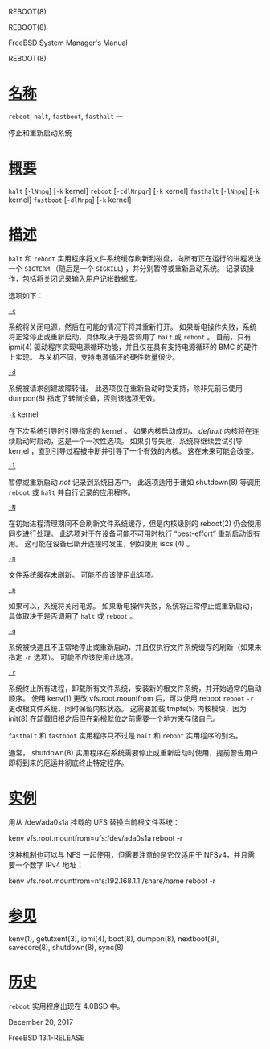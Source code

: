   REBOOT(8)  

REBOOT(8)

FreeBSD System Manager's Manual

REBOOT(8)

[名称](#__u540D___u79F0_)
=======================

`reboot`, `halt`, `fastboot`, `fasthalt` —

停止和重新启动系统

[概要](#__u6982___u8981_)
=======================

`halt` \[`-lNnpq`\] \[`-k` kernel\] `reboot` \[`-cdlNnpqr`\] \[`-k` kernel\] `fasthalt` \[`-lNnpq`\] \[`-k` kernel\] `fastboot` \[`-dlNnpq`\] \[`-k` kernel\]

[描述](#__u63CF___u8FF0_)
=======================

`halt` 和 `reboot` 实用程序将文件系统缓存刷新到磁盘，向所有正在运行的进程发送一个 `SIGTERM` （随后是一个 `SIGKILL`) ，并分别暂停或重新启动系统。 记录该操作，包括将关闭记录输入用户记帐数据库。

选项如下：

[`-c`](#c)

系统将关闭电源，然后在可能的情况下将其重新打开。 如果断电操作失败，系统将正常停止或重新启动，具体取决于是否调用了 `halt` 或 `reboot` 。 目前，只有 ipmi(4) 驱动程序实现电源循环功能，并且仅在具有支持电源循环的 BMC 的硬件上实现。 与关机不同，支持电源循环的硬件数量很少。

[`-d`](#d)

系统被请求创建故障转储。 此选项仅在重新启动时受支持，除非先前已使用 dumpon(8) 指定了转储设备，否则该选项无效。

[`-k`](#k) kernel

在下次系统引导时引导指定的 kernel 。 如果内核启动成功， _default_ 内核将在连续启动时启动，这是一个一次性选项。 如果引导失败，系统将继续尝试引导 kernel ，直到引导过程被中断并引导了一个有效的内核。 这在未来可能会改变。

[`-l`](#l)

暂停或重新启动 _not_ 记录到系统日志中。 此选项适用于诸如 shutdown(8) 等调用 `reboot` 或 `halt` 并自行记录的应用程序。

[`-N`](#N)

在初始进程清理期间不会刷新文件系统缓存，但是内核级别的 reboot(2) 仍会使用同步进行处理。 此选项对于在设备可能不可用时执行 “best-effort” 重新启动很有用。 这可能在设备已断开连接时发生，例如使用 iscsi(4) 。

[`-n`](#n)

文件系统缓存未刷新。 可能不应该使用此选项。

[`-p`](#p)

如果可以，系统将关闭电源。 如果断电操作失败，系统将正常停止或重新启动，具体取决于是否调用了 `halt` 或 `reboot` 。

[`-q`](#q)

系统被快速且不正常地停止或重新启动，并且仅执行文件系统缓存的刷新（如果未指定 `-n` 选项）。 可能不应该使用此选项。

[`-r`](#r)

系统终止所有进程，卸载所有文件系统，安装新的根文件系统，并开始通常的启动顺序。 使用 kenv(1) 更改 vfs.root.mountfrom 后，可以使用 reboot `reboot` `-r` 更改根文件系统，同时保留内核状态。 这需要加载 tmpfs(5) 内核模块，因为 init(8) 在卸载旧根之后但在新根就位之前需要一个地方来存储自己。

`fasthalt` 和 `fastboot` 实用程序只不过是 `halt` 和 `reboot` 实用程序的别名。

通常， shutdown(8) 实用程序在系统需要停止或重新启动时使用，提前警告用户即将到来的厄运并彻底终止特定程序。

[实例](#__u5B9E___u4F8B_)
=======================

用从 /dev/ada0s1a 挂载的 UFS 替换当前根文件系统：

kenv vfs.root.mountfrom=ufs:/dev/ada0s1a reboot -r 

这种机制也可以与 NFS 一起使用，但需要注意的是它仅适用于 NFSv4，并且需要一个数字 IPv4 地址：

kenv vfs.root.mountfrom=nfs:192.168.1.1:/share/name reboot -r 

[参见](#__u53C2___u89C1_)
=======================

kenv(1), getutxent(3), ipmi(4), boot(8), dumpon(8), nextboot(8), savecore(8), shutdown(8), sync(8)

[历史](#__u5386___u53F2_)
=======================

`reboot` 实用程序出现在 4.0BSD 中。

December 20, 2017

FreeBSD 13.1-RELEASE